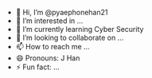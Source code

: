 - 👋 Hi, I’m @pyaephonehan21
- 👀 I’m interested in ...
- 🌱 I’m currently learning Cyber Security 
- 💞️ I’m looking to collaborate on ...
- 📫 How to reach me ...
- 😄 Pronouns: J Han
- ⚡ Fun fact: ...

<!---
pyaephonehan21/pyaephonehan21 is a ✨ special ✨ repository because its `README.md` (this file) appears on your GitHub profile.
You can click the Preview link to take a look at your changes.
--->

